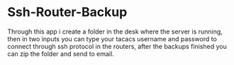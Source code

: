 # Ssh-Router-Backup
Through this app i create a folder in the desk where the server is running, then in two inputs you can type your tacacs username and password to connect through ssh protocol in the routers, after the backups finished you can zip the folder and send to email.
